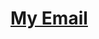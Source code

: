 <h1><a href="mailto:cuongcuonghuy@gmail.com" target="top">My Email</a></h1>
<!-- <h1>👆 Tap to access</h1>
<a href="https://www.facebook.com/huycuong.23" target="_blank">
<img class="vid-container" src="fac.gif" width="50%" alt="VIDEO PROFILE" />
</a><a href="https://www.instagram.com/huycuong.23/" target="_blank">
<img class="vid-container" src="ins.gif" width="50%" alt="VIDEO PROFILE" />
</a><a href="https://github.com/huycuong23/" target="_blank">
<img class="vid-container" src="git.gif" width="50%" alt="VIDEO PROFILE" />
</a><a href="mailto:cuongcuonghuy@gmail.com" target="top">
<img class="vid-container" src="mail.gif" width="50%" alt="VIDEO PROFILE" />
</a>
</div> -->
